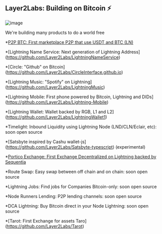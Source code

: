 ## Layer2Labs: Building on Bitcoin ⚡️

![image](https://user-images.githubusercontent.com/83122757/196933330-3b4d5957-294b-430a-a695-85f8fda5caa3.png)


We're building many products to do a world free

*[P2P BTC: First marketplace P2P that use USDT and BTC (LN)](https://github.com/Layer2Labs/P2PBTC)

*[Lightning Name Service: Next generation of Lightning Address] (https://github.com/Layer2Labs/LightningNameService)

*[Circle: "Github" on Bitcoin] (https://github.com/Layer2Labs/CircleInterface.github.io)

*[Lightning Music: "Spotify" on Lightning] (https://github.com/Layer2Labs/LightningMusic)

*[Lightning Mobile: First phone powered by Bitcoin, Lightning and DIDs] (https://github.com/Layer2Labs/Lightning-Mobile)

*[Lightning Wallet: Wallet backed by RGB, L1 and L2] (https://github.com/Layer2Labs/LightningWallet1)

*Timelight: Inbound Liquidity using Lightning Node (LND/CLN/Eclair, etc): soon open source

*[Satsbyte inspired by Cashu wallet-js] (https://github.com/Layer2Labs/Satsbyte-typescript) (experimental)

*[Portico Exchange: First Exchange Decentralized on Lightning backed by Sequentia](https://github.com/PorticoExchange)

*Route Swap: Easy swap between off chain and on chain: soon open source

*Lightning Jobs: Find jobs for Companies Bitcoin-only: soon open source

*Node Runners Lending: P2P lending channels: soon open source

*DCA Lightning: Buy Bitcoin direct in your Node Lightning: soon open source

*[Tarot: First Exchange for assets Taro] (https://github.com/Layer2Labs/Tarot)

